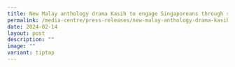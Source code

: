 ```yaml
---
title: New Malay anthology drama Kasih to engage Singaporeans through stories of love
permalink: /media-centre/press-releases/new-malay-anthology-drama-kasih/
date: 2024-02-14
layout: post
description: ""
image: ""
variant: tiptap
---
```

